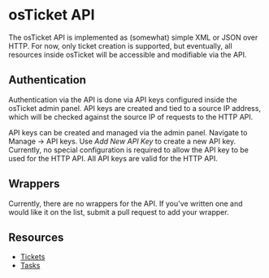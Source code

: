 osTicket API
============

The osTicket API is implemented as (somewhat) simple XML or JSON over HTTP.
For now, only ticket creation is supported, but eventually, all resources
inside osTicket will be accessible and modifiable via the API.

Authentication
--------------

Authentication via the API is done via API keys configured inside the
osTicket admin panel. API keys are created and tied to a source IP address,
which will be checked against the source IP of requests to the HTTP API.

API keys can be created and managed via the admin panel. Navigate to Manage
-> API keys. Use *Add New API Key* to create a new API key. Currently, no
special configuration is required to allow the API key to be used for the
HTTP API. All API keys are valid for the HTTP API.

Wrappers
--------

Currently, there are no wrappers for the API. If you've written one and
would like it on the list, submit a pull request to add your wrapper.

Resources
---------

- [Tickets](api/tickets.md)
- [Tasks](api/tasks.md)
